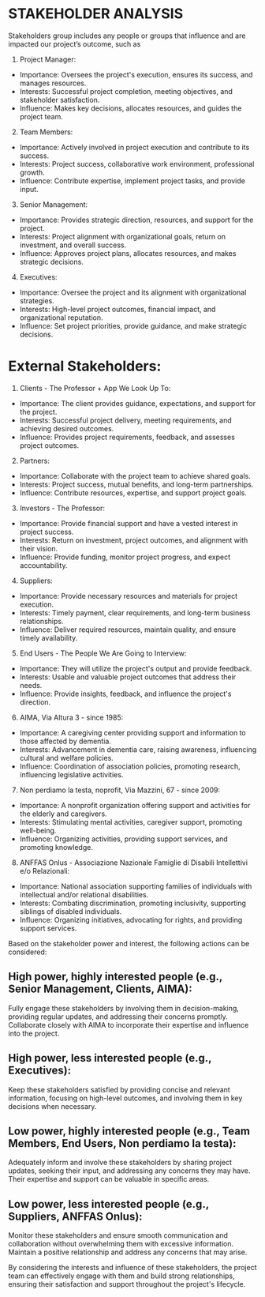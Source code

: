 # STAKEHOLDER ANALYSIS
Stakeholders group includes any people or groups that influence and are impacted our project’s outcome, such as

1. Project Manager:
- Importance: Oversees the project's execution, ensures its success, and manages resources.
- Interests: Successful project completion, meeting objectives, and stakeholder satisfaction.
- Influence: Makes key decisions, allocates resources, and guides the project team.

2. Team Members:
- Importance: Actively involved in project execution and contribute to its success.
- Interests: Project success, collaborative work environment, professional growth.
- Influence: Contribute expertise, implement project tasks, and provide input.

3. Senior Management:
- Importance: Provides strategic direction, resources, and support for the project.
- Interests: Project alignment with organizational goals, return on investment, and overall success.
- Influence: Approves project plans, allocates resources, and makes strategic decisions.

4. Executives:
- Importance: Oversee the project and its alignment with organizational strategies.
- Interests: High-level project outcomes, financial impact, and organizational reputation.
- Influence: Set project priorities, provide guidance, and make strategic decisions.

# External Stakeholders:
1. Clients - The Professor + App We Look Up To:
- Importance: The client provides guidance, expectations, and support for the project.
- Interests: Successful project delivery, meeting requirements, and achieving desired outcomes.
- Influence: Provides project requirements, feedback, and assesses project outcomes.

2. Partners:
- Importance: Collaborate with the project team to achieve shared goals.
- Interests: Project success, mutual benefits, and long-term partnerships.
- Influence: Contribute resources, expertise, and support project goals.

3. Investors - The Professor:
- Importance: Provide financial support and have a vested interest in project success.
- Interests: Return on investment, project outcomes, and alignment with their vision.
- Influence: Provide funding, monitor project progress, and expect accountability.

4. Suppliers:
- Importance: Provide necessary resources and materials for project execution.
- Interests: Timely payment, clear requirements, and long-term business relationships.
- Influence: Deliver required resources, maintain quality, and ensure timely availability.

5. End Users - The People We Are Going to Interview:
- Importance: They will utilize the project's output and provide feedback.
- Interests: Usable and valuable project outcomes that address their needs.
- Influence: Provide insights, feedback, and influence the project's direction.

6. AIMA, Via Altura 3 - since 1985:
- Importance: A caregiving center providing support and information to those affected by dementia.
- Interests: Advancement in dementia care, raising awareness, influencing cultural and welfare policies.
- Influence: Coordination of association policies, promoting research, influencing legislative activities.

7. Non perdiamo la testa, noprofit, Via Mazzini, 67 - since 2009:
- Importance: A nonprofit organization offering support and activities for the elderly and caregivers.
- Interests: Stimulating mental activities, caregiver support, promoting well-being.
- Influence: Organizing activities, providing support services, and promoting knowledge.

8. ANFFAS Onlus - Associazione Nazionale Famiglie di Disabili Intellettivi e/o Relazionali:
- Importance: National association supporting families of individuals with intellectual and/or relational disabilities.
- Interests: Combating discrimination, promoting inclusivity, supporting siblings of disabled individuals.
- Influence: Organizing initiatives, advocating for rights, and providing support services.

Based on the stakeholder power and interest, the following actions can be considered:

## High power, highly interested people (e.g., Senior Management, Clients, AIMA):
Fully engage these stakeholders by involving them in decision-making, providing regular updates, and addressing their concerns promptly. Collaborate closely with AIMA to incorporate their expertise and influence into the project.

## High power, less interested people (e.g., Executives):
Keep these stakeholders satisfied by providing concise and relevant information, focusing on high-level outcomes, and involving them in key decisions when necessary.

## Low power, highly interested people (e.g., Team Members, End Users, Non perdiamo la testa):
Adequately inform and involve these stakeholders by sharing project updates, seeking their input, and addressing any concerns they may have. Their expertise and support can be valuable in specific areas.

## Low power, less interested people (e.g., Suppliers, ANFFAS Onlus):
Monitor these stakeholders and ensure smooth communication and collaboration without overwhelming them with excessive information. Maintain a positive relationship and address any concerns that may arise.

By considering the interests and influence of these stakeholders, the project team can effectively engage with them and build strong relationships, ensuring their satisfaction and support throughout the project's lifecycle.
